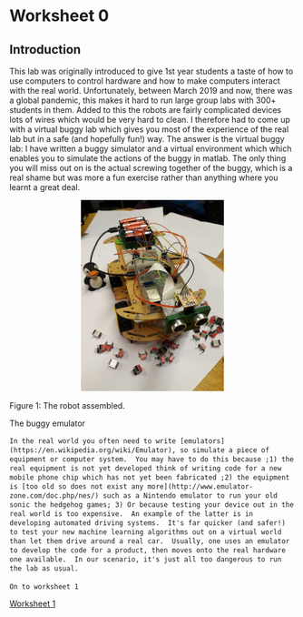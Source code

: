 Worksheet 0
===========

Introduction
----------
This lab was originally introduced to give 1st year students a taste of how to use computers to control hardware and how to make computers interact with the real world.  Unfortunately, between March 2019 and now, there was a global pandemic, this makes it hard to run large group labs with 300+ students in them.  Added to this the robots are fairly complicated devices lots of wires which would be very hard to clean.  I therefore had to come up with a virtual buggy lab which gives you most of the experience of the real lab but in a safe (and hopefully fun!) way.  The answer is the virtual buggy lab:  I have written a buggy simulator and a virtual environment which which enables you to simulate the actions of the buggy in matlab.  The only thing you will miss out on is the actual screwing together of the buggy, which is a real shame but was more a fun exercise rather than anything where you learnt a great deal. 

<p align="center">
<img src="./images/buggy.jpg"  width=50% >

Figure 1: The robot assembled.
</p>

The buggy emulator
~~~~~~~~~~~~~~~~~~
In the real world you often need to write [emulators](https://en.wikipedia.org/wiki/Emulator), so simulate a piece of equipment or computer system.  You may have to do this because ;1) the real equipment is not yet developed think of writing code for a new mobile phone chip which has not yet been fabricated ;2) the equipment is [too old so does not exist any more](http://www.emulator-zone.com/doc.php/nes/) such as a Nintendo emulator to run your old sonic the hedgehog games; 3) Or because testing your device out in the real world is too expensive.  An example of the latter is in developing automated driving systems.  It's far quicker (and safer!) to test your new machine learning algorithms out on a virtual world than let them drive around a real car.  Usually, one uses an emulator to develop the code for a product, then moves onto the real hardware one available.  In our scenario, it's just all too dangerous to run the lab as usual.

On to worksheet 1
~~~~~~~~~~~~~~~~~~
[Worksheet 1](https://github.com/roderickmackenzie/matlab_robot_buggy/blob/master/WS1/worksheet.md)

